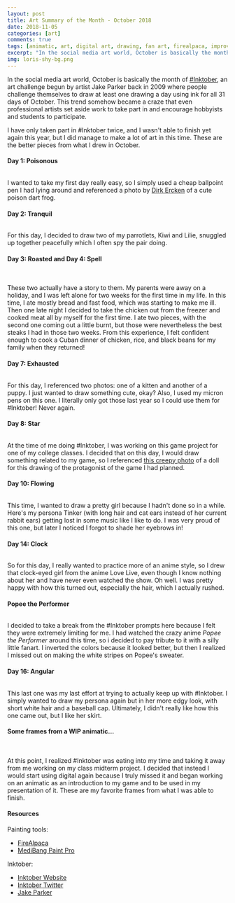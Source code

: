 ```yaml
---
layout: post
title: Art Summary of the Month - October 2018
date: 2018-11-05
categories: [art]
comments: true
tags: [animatic, art, digital art, drawing, fan art, firealpaca, improvement, ink, inktober, inktober2018, medibang, oc, original character, sketches, traditional art]
excerpt: "In the social media art world, October is basically the month of #Inktober, an art challenge begun by artist Jake Parker back in 2009 where people challenge themselves to draw at least one drawing a day using ink for all 31 days of October. This trend somehow became a craze that even professional artists set aside work to take part in and encourage hobbyists and students to participate."
img: loris-shy-bg.png
---
```


<p><first-letter>I</first-letter>n the social media art world, October is basically the month of <a href="http://inktober.com" target="_blank">#Inktober</a>, an art challenge begun by artist Jake Parker back in 2009 where people challenge themselves to draw at least one drawing a day using ink for all 31 days of October. This trend somehow became a craze that even professional artists set aside work to take part in and encourage hobbyists and students to participate.</p>

<p>I have only taken part in #Inktober twice, and I wasn't able to finish yet again this year, but I did manage to make a lot of art in this time. These are the better pieces from what I drew in October.</p>

<h4>Day 1: Poisonous</h4>

<img src="https://cozymaus.com/img/inktoberfrog.jpg" alt="" class="img-fluid"/>

<p>I wanted to take my first day really easy, so I simply used a cheap ballpoint pen I had lying around and referenced a photo by <a href="http://www.dirkerckenimages.com/" target="_blank">Dirk Ercken</a> of a cute poison dart frog.</p>

<h4>Day 2: Tranquil</h4>

<img src="https://cozymaus.com/img/inktoberbirdies.jpg" alt="" class="img-fluid"/>

<p>For this day, I decided to draw two of my parrotlets, Kiwi and Lilie, snuggled up together peacefully which I often spy the pair doing.</p>

<h4>Day 3: Roasted and Day 4: Spell</h4>

<img src="https://cozymaus.com/img/inktoberchicken1.jpg" alt="" class="img-fluid"/>

<img src="https://cozymaus.com/img/inktoberchicken2.jpg" alt="" class="img-fluid"/>

<p>These two actually have a story to them. My parents were away on a holiday, and I was left alone for two weeks for the first time in my life. In this time, I ate mostly bread and fast food, which was starting to make me ill. Then one late night I decided to take the chicken out from the freezer and cooked meat all by myself for the first time. I ate two pieces, with the second one coming out a little burnt, but those were nevertheless the best steaks I had in those two weeks. From this experience, I felt confident enough to cook a Cuban dinner of chicken, rice, and black beans for my family when they returned!</p>

<h4>Day 7: Exhausted</h4>

<img src="https://cozymaus.com/img/inktoberbabies.jpg" alt="" class="img-fluid"/>

<p>For this day, I referenced two photos: one of a kitten and another of a puppy. I just wanted to draw something cute, okay? Also, I used my micron pens on this one. I literally only got those last year so I could use them for #Inktober! Never again.</p>

<h4>Day 8: Star</h4>

<img src="https://cozymaus.com/img/inktoberrabbitgirl.jpg" alt="" class="img-fluid"/>

<p>At the time of me doing #Inktober, I was working on this game project for one of my college classes. I decided that on this day, I would draw something related to my game, so I referenced <a href="http://simplydivine99.blogspot.com/2011/11/alice-mask-update.html" target="_blank" rel="noreferrer noopener">this creepy photo</a> of a doll for this drawing of the protagonist of the game I had planned.</p>

<h4>Day 10: Flowing</h4>

<img src="https://cozymaus.com/img/inktoberme.jpg" alt="" class="img-fluid"/>

<p>This time, I wanted to draw a pretty girl because I hadn't done so in a while. Here's my persona Tinker (with long hair and cat ears instead of her current rabbit ears) getting lost in some music like I like to do. I was very proud of this one, but later I noticed I forgot to shade her eyebrows in!</p>

<h4>Day 14: Clock</h4>

<img src="https://cozymaus.com/img/inktoberclock.jpg" alt="" class="img-fluid"/>

<p>So for this day, I really wanted to practice more of an anime style, so I drew that clock-eyed girl from the anime Love Live, even though I know nothing about her and have never even watched the show. Oh well. I was pretty happy with how this turned out, especially the hair, which I actually rushed.</p>

<h4>Popee the Performer</h4>

<img src="https://cozymaus.com/img/inktoberpopee.jpg" alt="" class="img-fluid"/>

<p>I decided to take a break from the #Inktober prompts here because I felt they were extremely limiting for me. I had watched the crazy anime <em>Popee the Performer</em> around this time, so i decided to pay tribute to it with a silly little fanart. I inverted the colors because it looked better, but then I realized I missed out on making the white stripes on Popee's sweater.</p>

<h4>Day 16: Angular</h4>

<img src="https://cozymaus.com/img/inktoberme2.jpg" alt="" class="img-fluid"/>

<p>This last one was my last effort at trying to actually keep up with #Inktober. I simply wanted to draw my persona again but in her more edgy look, with short white hair and a baseball cap. Ultimately, I didn't really like how this one came out, but I like her skirt.</p>

<h4>Some frames from a WIP animatic...</h4>

<img src="https://cozymaus.com/img/girldownanimatic1.png" alt="" class="img-fluid"/>

<img src="https://cozymaus.com/img/girldownanimatic2.png" alt="" class="img-fluid"/>

<img src="https://cozymaus.com/img/girldownanimatic7.png" alt="" class="img-fluid"/>

<img src="https://cozymaus.com/img/girldownanimatic11.png" alt="" class="img-fluid"/>

<p>At this point, I realized #Inktober was eating into my time and taking it away from me working on my class midterm project. I decided that instead I would start using digital again because I truly missed it and began working on an animatic as an introduction to my game and to be used in my presentation of it. These are my favorite frames from what I was able to finish.</p>

<h4>Resources</h4>

<p>Painting tools:</p>

<ul>
	<li><a href="http://firealpaca.com" target="_blank">FireAlpaca</a></li>
	<li><a href="http://medibangpaint.com/en" target="_blank">MediBang Paint Pro</a></li>
</ul>

<p>Inktober:</p>

<ul>
	<li><a href="http://inktober.com" target="_blank">Inktober Website</a></li>
	<li><a href="http://twitter.com/inktober" target="_blank">Inktober Twitter</a></li>
	<li><a href="https://www.mrjakeparker.com/" target="_blank">Jake Parker</a></li>
</ul>
